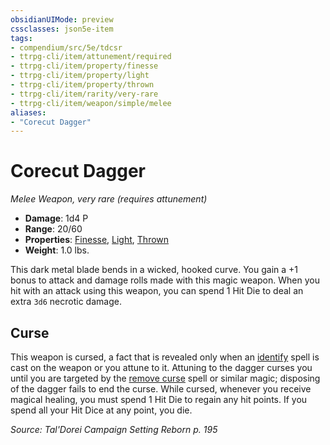 ```yaml
---
obsidianUIMode: preview
cssclasses: json5e-item
tags:
- compendium/src/5e/tdcsr
- ttrpg-cli/item/attunement/required
- ttrpg-cli/item/property/finesse
- ttrpg-cli/item/property/light
- ttrpg-cli/item/property/thrown
- ttrpg-cli/item/rarity/very-rare
- ttrpg-cli/item/weapon/simple/melee
aliases: 
- "Corecut Dagger"
---
```

# Corecut Dagger
*Melee Weapon, very rare (requires attunement)*  

- **Damage**: 1d4 P
- **Range**: 20/60
- **Properties**: [Finesse](/3-Mechanics/CLI/rules/item-properties.md#Finesse), [Light](/3-Mechanics/CLI/rules/item-properties.md#Light), [Thrown](/3-Mechanics/CLI/rules/item-properties.md#Thrown)
- **Weight**: 1.0 lbs.

This dark metal blade bends in a wicked, hooked curve. You gain a +1 bonus to attack and damage rolls made with this magic weapon. When you hit with an attack using this weapon, you can spend 1 Hit Die to deal an extra `3d6` necrotic damage.

## Curse

This weapon is cursed, a fact that is revealed only when an [identify](/3-Mechanics/CLI/spells/identify.md) spell is cast on the weapon or you attune to it. Attuning to the dagger curses you until you are targeted by the [remove curse](/3-Mechanics/CLI/spells/remove-curse.md) spell or similar magic; disposing of the dagger fails to end the curse. While cursed, whenever you receive magical healing, you must spend 1 Hit Die to regain any hit points. If you spend all your Hit Dice at any point, you die.

*Source: Tal'Dorei Campaign Setting Reborn p. 195*